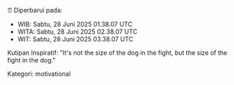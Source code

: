 ⏰ Diperbarui pada:
- WIB: Sabtu, 28 Juni 2025 01.38.07 UTC
- WITA: Sabtu, 28 Juni 2025 02.38.07 UTC
- WIT: Sabtu, 28 Juni 2025 03.38.07 UTC

Kutipan Inspiratif:
"It's not the size of the dog in the fight, but the size of the fight in the dog."


Kategori: motivational

